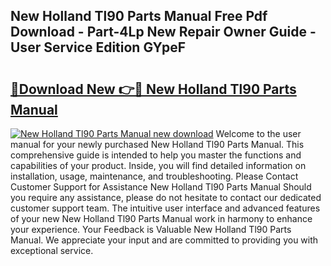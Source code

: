 ## New Holland Tl90 Parts Manual Free Pdf Download - Part-4Lp New Repair Owner Guide - User Service Edition GYpeF

# <h2><a href="http://bc97157.oget.top/?id=New+Holland+Tl90+Parts+Manual">🔗Download New 👉🔴 New Holland Tl90 Parts Manual</a></h2>

[![New Holland Tl90 Parts Manual new download](https://i.imgur.com/5g1atiW.png)](http://bc97157.oget.top/?id=New+Holland+Tl90+Parts+Manual)
Welcome to the user manual for your newly purchased New Holland Tl90 Parts Manual. This comprehensive guide is intended to help you master the functions and capabilities of your product. Inside, you will find detailed information on installation, usage, maintenance, and troubleshooting. Please Contact Customer Support for Assistance New Holland Tl90 Parts Manual Should you require any assistance, please do not hesitate to contact our dedicated customer support team. The intuitive user interface and advanced features of your new New Holland Tl90 Parts Manual work in harmony to enhance your experience. Your Feedback is Valuable New Holland Tl90 Parts Manual. We appreciate your input and are committed to providing you with exceptional service.
